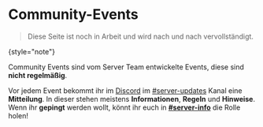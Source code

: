 # Community-Events

> Diese Seite ist noch in Arbeit und wird nach und nach vervollständigt.

{style="note"}

Community Events sind vom Server Team entwickelte Events, diese sind **nicht regelmäßig**.

Vor jedem Event bekommt ihr im [Discord](%dc_link%) im [#server-updates](%com_updates_channel%) Kanal eine **Mitteilung**.
In dieser stehen meistens **Informationen**, **Regeln** und **Hinweise**.
Wenn ihr **gepingt** werden wollt, könnt ihr euch in **[#server-info](%com_info_channel%)** die Rolle holen!

